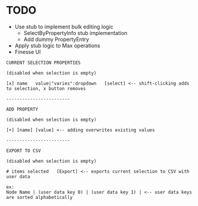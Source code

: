 # TODO

- Use stub to implement bulk editing logic
  - SelectByPropertyInfo stub implementation
  - Add dummy PropertyEntry
- Apply stub logic to Max operations
- Finesse UI

```
CURRENT SELECTION PROPERTIES

(disabled when selection is empty)

[x] name   value|"varies":dropdown   [select] <-- shift-clicking adds to selection, x button removes

------------------------

ADD PROPERTY

(disabled when selection is empty)

[+] [name] [value] <-- adding overwrites existing values

------------------------

EXPORT TO CSV

(disabled when selection is empty)

# items selected   [Export] <-- exports current selection to CSV with user data

ex:
Node Name | (user data key 0) | (user data key 1) | <-- user data keys are sorted alphabetically
```
